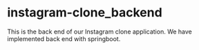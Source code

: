 # instagram-clone_backend
This is the back end of our Instagram clone application. We have implemented back end with springboot.
